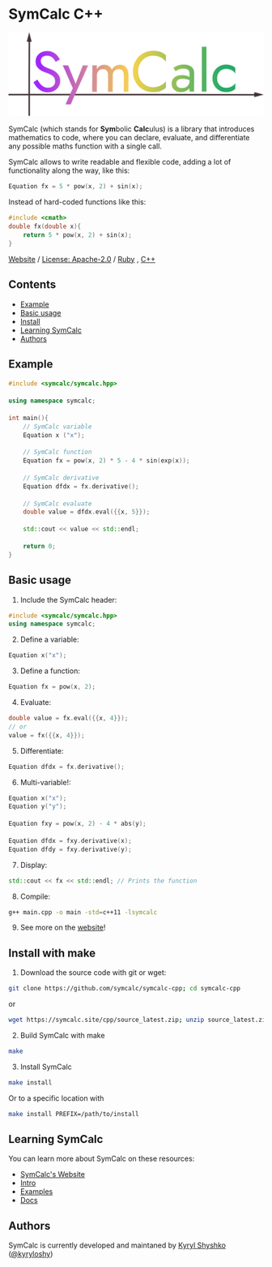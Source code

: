 # SymCalc C++

![SymCalc Logo](/symcalc_logo.png)

SymCalc (which stands for **Sym**bolic **Calc**ulus) is a library that introduces mathematics to code, where you can declare, evaluate, and differentiate any possible maths function with a single call.

SymCalc allows to write readable and flexible code, adding a lot of functionality along the way, like this:
```cpp
Equation fx = 5 * pow(x, 2) + sin(x);
```
Instead of hard-coded functions like this:
```cpp
#include <cmath>
double fx(double x){
	return 5 * pow(x, 2) + sin(x);
}
```

[Website](https://symcalc.site/cpp)
/
[License: Apache-2.0](http://www.apache.org/licenses/LICENSE-2.0)
/
[Ruby](https://github.com/symcalc/symcalc-ruby)
, 
[C++](https://github.com/symcalc/symcalc-cpp)

## Contents
- [Example](#example)
- [Basic usage](#basic-usage)
- [Install](#install-with-make)
- [Learning SymCalc](#learning-symcalc)
- [Authors](#authors)

## Example

```cpp
#include <symcalc/symcalc.hpp>

using namespace symcalc;

int main(){
    // SymCalc variable
    Equation x ("x");

    // SymCalc function
    Equation fx = pow(x, 2) * 5 - 4 * sin(exp(x));

    // SymCalc derivative
    Equation dfdx = fx.derivative();

    // SymCalc evaluate
    double value = dfdx.eval({{x, 5}});

    std::cout << value << std::endl;

    return 0;
}
```

## Basic usage

1. Include the SymCalc header:
```cpp
#include <symcalc/symcalc.hpp>
using namespace symcalc;
```

2. Define a variable:
```cpp
Equation x("x");
```

3. Define a function:
```cpp
Equation fx = pow(x, 2);
```

4. Evaluate:
```cpp
double value = fx.eval({{x, 4}});
// or
value = fx({{x, 4}});
```

5. Differentiate:
```cpp
Equation dfdx = fx.derivative();
```

6. Multi-variable!:
```cpp
Equation x("x");
Equation y("y");

Equation fxy = pow(x, 2) - 4 * abs(y);

Equation dfdx = fxy.derivative(x);
Equation dfdy = fxy.derivative(y);
```

7. Display:
```cpp
std::cout << fx << std::endl; // Prints the function
```

8. Compile:
```bash
g++ main.cpp -o main -std=c++11 -lsymcalc
```

9. See more on the [website](https://symcalc.site/cpp)!

## Install with make

1. Download the source code with git or wget:
```bash
git clone https://github.com/symcalc/symcalc-cpp; cd symcalc-cpp
```

or

```bash
wget https://symcalc.site/cpp/source_latest.zip; unzip source_latest.zip; cd symcalc_cpp_source
```

2. Build SymCalc with make
```bash
make
```

3. Install SymCalc
```bash
make install
```
Or to a specific location with
```bash
make install PREFIX=/path/to/install
```

## Learning SymCalc

You can learn more about SymCalc on these resources:

- [SymCalc's Website](https://symcalc.site/cpp)
- [Intro](https://symcalc.site/cpp/intro)
- [Examples](https://symcalc.site/cpp/examples)
- [Docs](https://symcalc.site/cpp/docs)


## Authors

SymCalc is currently developed and maintaned by [Kyryl Shyshko](https://kyrylshyshko.me) ([@kyryloshy](https://github.com/kyryloshy))
